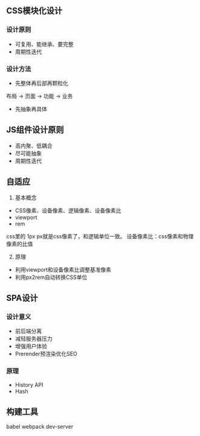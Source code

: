## CSS模块化设计

### 设计原则

* 可复用、能继承、要完整
* 周期性迭代

### 设计方法

* 先整体再后部再颗粒化

布局 -> 页面 -> 功能 -> 业务

* 先抽象再具体

## JS组件设计原则

* 高内聚、低耦合
* 尽可能抽象
* 周期性迭代

## 自适应

1. 基本概念

* CSS像素、设备像素、逻辑像素、设备像素比
* viewport
* rem

css里的 1px px就是css像素了，和逻辑单位一致。
设备像素比：css像素和物理像素的比值

2. 原理

* 利用viewport和设备像素比调整基准像素
* 利用px2rem自动转换CSS单位

## SPA设计

### 设计意义

* 前后端分离
* 减轻服务器压力
* 增强用户体验
* Prerender预渲染优化SEO

### 原理

* History API
* Hash

## 构建工具

babel 
webpack
dev-server